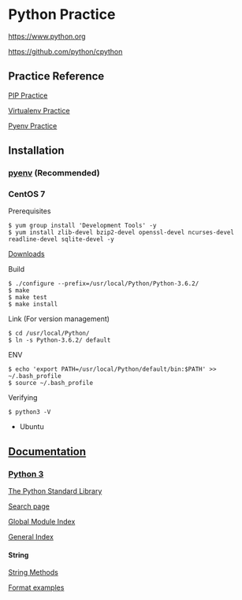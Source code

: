 # Python Practice

https://www.python.org

https://github.com/python/cpython

## Practice Reference

[PIP Practice](https://github.com/mrhuangyuhui/practice-manual/blob/master/pip-practice.md)

[Virtualenv Practice](https://github.com/mrhuangyuhui/practice-manual/blob/master/virtualenv-practice.md)

[Pyenv Practice](https://github.com/mrhuangyuhui/practice-manual/blob/master/pyenv-practice.md)

## Installation

### [pyenv](https://github.com/pyenv/pyenv) (Recommended)

### CentOS 7

Prerequisites
```
$ yum group install 'Development Tools' -y
$ yum install zlib-devel bzip2-devel openssl-devel ncurses-devel readline-devel sqlite-devel -y
```
[Downloads](https://www.python.org/downloads/)

Build
```
$ ./configure --prefix=/usr/local/Python/Python-3.6.2/
$ make
$ make test
$ make install
```

Link (For version management)
```
$ cd /usr/local/Python/
$ ln -s Python-3.6.2/ default
```

ENV
```
$ echo 'export PATH=/usr/local/Python/default/bin:$PATH' >> ~/.bash_profile
$ source ~/.bash_profile
```

Verifying
```
$ python3 -V
```

- Ubuntu 


## [Documentation](https://www.python.org/doc/)

### [Python 3](https://docs.python.org/3/)

[The Python Standard Library](https://docs.python.org/3/library/index.html)

[Search page](https://docs.python.org/3/search.html)

[Global Module Index](https://docs.python.org/3/py-modindex.html)

[General Index](https://docs.python.org/3/genindex.html)

#### String

[String Methods](https://docs.python.org/3/library/stdtypes.html#string-methods)

[Format examples](https://docs.python.org/3/library/string.html#format-examples)
